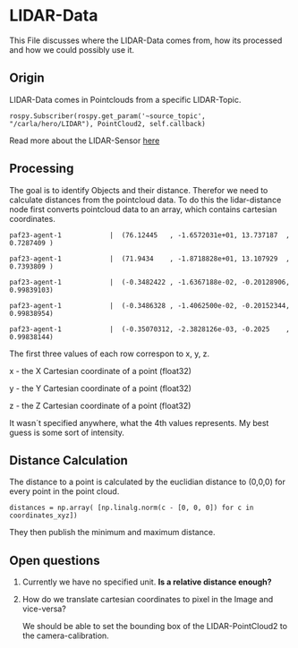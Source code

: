 # LIDAR-Data

This File discusses where the LIDAR-Data comes from, how its processed and how we could possibly use it.

## Origin

LIDAR-Data comes in Pointclouds from a specific LIDAR-Topic.

`rospy.Subscriber(rospy.get_param('~source_topic', "/carla/hero/LIDAR"),
                         PointCloud2, self.callback)`

Read more about the LIDAR-Sensor [here](https://github.com/una-auxme/paf23/blob/main/doc/06_perception/03_lidar_distance_utility.md)

## Processing

The goal is to identify Objects and their distance. Therefor we need to calculate distances from the pointcloud data.
To do this the lidar-distance node first converts pointcloud data to an array, which contains cartesian coordinates.

`paf23-agent-1            |  (76.12445   , -1.6572031e+01, 13.737187  , 0.7287409 )`

`paf23-agent-1            |  (71.9434    , -1.8718828e+01, 13.107929  , 0.7393809 )`

`paf23-agent-1            |  (-0.3482422 , -1.6367188e-02, -0.20128906, 0.99839103)`

`paf23-agent-1            |  (-0.3486328 , -1.4062500e-02, -0.20152344, 0.99838954)`

`paf23-agent-1            |  (-0.35070312, -2.3828126e-03, -0.2025    , 0.99838144)`

The first three values of each row correspon to x, y, z.

x - the X Cartesian coordinate of a point (float32)

y - the Y Cartesian coordinate of a point (float32)

z - the Z Cartesian coordinate of a point (float32)

It wasn´t specified anywhere, what the 4th values represents. My best guess is some sort of intensity.

## Distance Calculation

The distance to a point is calculated by the euclidian distance to (0,0,0) for every point in the point cloud.

`distances = np.array(
            [np.linalg.norm(c - [0, 0, 0]) for c in coordinates_xyz])`

They then publish the minimum and maximum distance.

## Open questions

1. Currently we have no specified unit.
    **Is a relative distance enough?**

2. How do we translate cartesian coordinates to pixel in the Image and vice-versa?

   We should be able to set the bounding box of the LIDAR-PointCloud2 to the camera-calibration.
   
